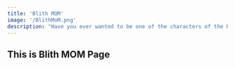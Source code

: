 ```yaml
---
title: 'Blith MOM'
image: '/BlithMoM.png'
description: "Have you ever wanted to be one of the characters of the Harry Potter series, chant spells like them or take decisions like them? Don't worry we got you! Welcome to the magical realm of Blith Ministry of Magic, where your dreams of stepping into the shoes of your favorite Harry Potter characters come to life! Embark on a journey where you, as a participant, will be assigned a beloved character from the wizarding world."
---
```


## This is Blith MOM Page 